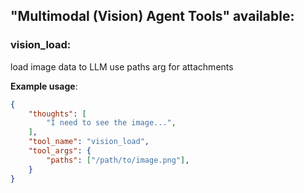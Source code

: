 ## "Multimodal (Vision) Agent Tools" available:

### vision_load:
load image data to LLM
use paths arg for attachments

**Example usage**:
```json
{
    "thoughts": [
        "I need to see the image...",
    ],
    "tool_name": "vision_load",
    "tool_args": {
        "paths": ["/path/to/image.png"],
    }
}
```